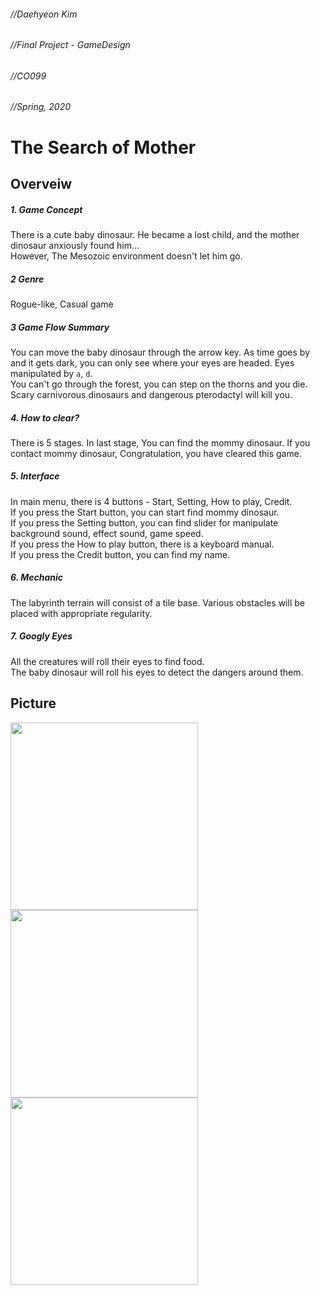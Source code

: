 ###### //Daehyeon Kim   
###### //Final Project - GameDesign   
###### //CO099   
###### //Spring, 2020   
   
The Search of Mother   
=============
Overveiw
-------------   
##### 1. Game Concept   
There is a cute baby dinosaur. He became a lost child, and the mother dinosaur anxiously found him...   
However, The Mesozoic environment doesn't let him go.   
##### 2 Genre
Rogue-like, Casual game  
##### 3 Game Flow Summary   
You can move the baby dinosaur through the arrow key. As time goes by and it gets dark, you can only see where your eyes are headed. Eyes manipulated by `a`, `d`.   
You can't go through the forest, you can step on the thorns and you die. Scary carnivorous dinosaurs and dangerous pterodactyl will kill you.   
##### 4. How to clear?
There is 5 stages. In last stage, You can find the mommy dinosaur. If you contact mommy dinosaur, Congratulation, you have cleared this game.   
##### 5. Interface
In main menu, there is 4 buttons - Start, Setting, How to play, Credit.   
If you press the Start button, you can start find mommy dinosaur.   
If you press the Setting button, you can find slider for manipulate background sound, effect sound, game speed.   
If you press the How to play button, there is a keyboard manual.   
If you press the Credit button, you can find my name.
##### 6. Mechanic   
The labyrinth terrain will consist of a tile base. Various obstacles will be placed with appropriate regularity.
##### 7. Googly Eyes   
All the creatures will roll their eyes to find food.   
The baby dinosaur will roll his eyes to detect the dangers around them.   

## Picture

<div>
<img width="300" src="https://user-images.githubusercontent.com/65066421/86887537-aab98800-c133-11ea-8e49-c16996b4a98d.png">
<img width="300" src="https://user-images.githubusercontent.com/65066421/86887130-13543500-c133-11ea-9716-82bcf6c607db.png">
<img width="300" src="https://user-images.githubusercontent.com/65066421/86887460-878ed880-c133-11ea-9666-232d812ebad3.png">
</div>
